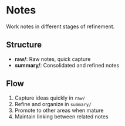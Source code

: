 # Notes

Work notes in different stages of refinement.

## Structure

- **raw/**: Raw notes, quick capture
- **summary/**: Consolidated and refined notes

## Flow

1. Capture ideas quickly in `raw/`
2. Refine and organize in `summary/`
3. Promote to other areas when mature
4. Maintain linking between related notes
